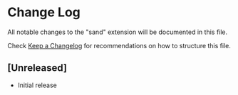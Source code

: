 # Change Log

All notable changes to the "sand" extension will be documented in this file.

Check [Keep a Changelog](http://keepachangelog.com/) for recommendations on how to structure this file.

## [Unreleased]

- Initial release